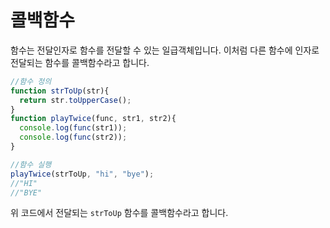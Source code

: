 # 콜백함수
함수는 전달인자로 함수를 전달할 수 있는 일급객체입니다.
이처럼 다른 함수에 인자로 전달되는 함수를 콜백함수라고 합니다.

```js
//함수 정의
function strToUp(str){
  return str.toUpperCase();
}
function playTwice(func, str1, str2){
  console.log(func(str1));
  console.log(func(str2));
}

//함수 실행
playTwice(strToUp, "hi", "bye");
//"HI"
//"BYE"
```
위 코드에서 전달되는 `strToUp` 함수를 콜백함수라고 합니다.
